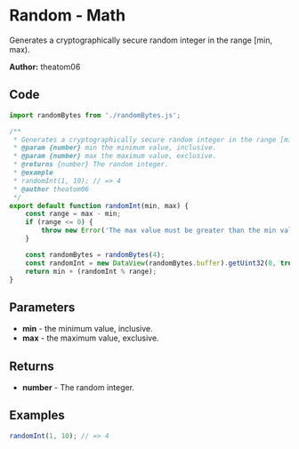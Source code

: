# Random - Math
Generates a cryptographically secure random integer in the range [min, max).

**Author:** theatom06


## Code
```js
import randomBytes from './randomBytes.js';

/**
 * Generates a cryptographically secure random integer in the range [min, max).
 * @param {number} min the minimum value, inclusive.
 * @param {number} max the maximum value, exclusive.
 * @returns {number} The random integer.
 * @example
 * randomInt(1, 10); // => 4
 * @author theatom06
 */
export default function randomInt(min, max) {
    const range = max - min;
    if (range <= 0) {
        throw new Error('The max value must be greater than the min value.');
    }

    const randomBytes = randomBytes(4);
    const randomInt = new DataView(randomBytes.buffer).getUint32(0, true);
    return min + (randomInt % range);
}
```

## Parameters
* **min** - the minimum value, inclusive.
* **max** - the maximum value, exclusive.


## Returns
* **number** - The random integer.


## Examples
```js
randomInt(1, 10); // => 4

```
